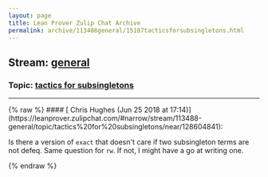 ```yaml
---
layout: page
title: Lean Prover Zulip Chat Archive 
permalink: archive/113488general/15107tacticsforsubsingletons.html
---
```


## Stream: [general](https://leanprover-community.github.io/archive/113488general/index.html)
### Topic: [tactics for subsingletons](https://leanprover-community.github.io/archive/113488general/15107tacticsforsubsingletons.html)

---

<base href="https://leanprover.zulipchat.com">
{% raw %}
#### [ Chris Hughes (Jun 25 2018 at 17:14)](https://leanprover.zulipchat.com/#narrow/stream/113488-general/topic/tactics%20for%20subsingletons/near/128604841):
<p>Is there a version of <code>exact</code> that doesn't care if two subsingleton terms are not defeq. Same question for <code>rw</code>. If not, I might have a go at writing one.</p>


{% endraw %}
